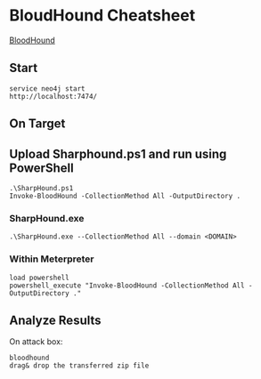 # BloudHound Cheatsheet     
[BloodHound](https://github.com/BloodHoundAD)    
## Start  

    service neo4j start
    http://localhost:7474/
## On Target   
## Upload Sharphound.ps1 and run using PowerShell   

    .\SharpHound.ps1
    Invoke-BloodHound -CollectionMethod All -OutputDirectory .    
### SharpHound.exe     

    .\SharpHound.exe --CollectionMethod All --domain <DOMAIN>    
### Within Meterpreter  

    load powershell
    powershell_execute "Invoke-BloodHound -CollectionMethod All -OutputDirectory ."
## Analyze Results   
On attack box:   

    bloodhound
    drag& drop the transferred zip file    

